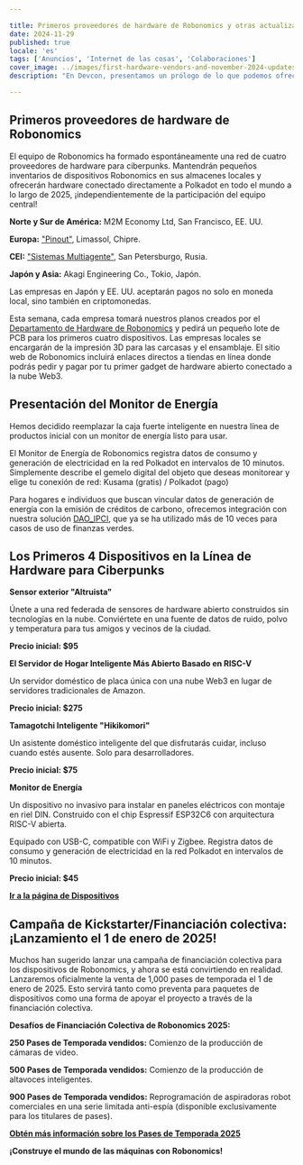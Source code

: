 ```yaml
---

title: Primeros proveedores de hardware de Robonomics y otras actualizaciones de noviembre
date: 2024-11-29
published: true
locale: 'es'
tags: ['Anuncios', 'Internet de las cosas', 'Colaboraciones']
cover_image: ../images/first-hardware-vendors-and-november-2024-updates/cover.webp
description: "En Devcon, presentamos un prólogo de lo que podemos ofrecer a la comunidad en la temporada 2025. Ahora, pasamos a la siguiente etapa."

---
```


## Primeros proveedores de hardware de Robonomics

El equipo de Robonomics ha formado espontáneamente una red de cuatro proveedores de hardware para ciberpunks. Mantendrán pequeños inventarios de dispositivos Robonomics en sus almacenes locales y ofrecerán hardware conectado directamente a Polkadot en todo el mundo a lo largo de 2025, ¡independientemente de la participación del equipo central!

**Norte y Sur de América:** M2M Economy Ltd, San Francisco, EE. UU.

**Europa:**  [ "Pinout"](https://pinout.cloud), Limassol, Chipre.

**CEI:**  [ "Sistemas Multiagente"](http://multi-agent.io), San Petersburgo, Rusia.

**Japón y Asia:** Akagi Engineering Co., Tokio, Japón.

Las empresas en Japón y EE. UU. aceptarán pagos no solo en moneda local, sino también en criptomonedas.

Esta semana, cada empresa tomará nuestros planos creados por el [Departamento de Hardware de Robonomics](https://x.com/RobonomicsHW) y pedirá un pequeño lote de PCB para los primeros cuatro dispositivos. Las empresas locales se encargarán de la impresión 3D para las carcasas y el ensamblaje. El sitio web de Robonomics incluirá enlaces directos a tiendas en línea donde podrás pedir y pagar por tu primer gadget de hardware abierto conectado a la nube Web3.

## Presentación del Monitor de Energía

Hemos decidido reemplazar la caja fuerte inteligente en nuestra línea de productos inicial con un monitor de energía listo para usar.

El Monitor de Energía de Robonomics registra datos de consumo y generación de electricidad en la red Polkadot en intervalos de 10 minutos. Simplemente describe el gemelo digital del objeto que deseas monitorear y elige tu conexión de red: Kusama (gratis) / Polkadot (pago)

Para hogares e individuos que buscan vincular datos de generación de energía con la emisión de créditos de carbono, ofrecemos integración con nuestra solución [DAO_IPCI](https://x.com/DAO_IPCI), que ya se ha utilizado más de 10 veces para casos de uso de finanzas verdes.

## Los Primeros 4 Dispositivos en la Línea de Hardware para Ciberpunks

<div class="oldy space-b">

**Sensor exterior "Altruista"**

Únete a una red federada de sensores de hardware abierto construidos sin tecnologías en la nube. Conviértete en una fuente de datos de ruido, polvo y temperatura para tus amigos y vecinos de la ciudad.

**Precio inicial: $95**

</div>

<div class="oldy space-b">

**El Servidor de Hogar Inteligente Más Abierto Basado en RISC-V**

Un servidor doméstico de placa única con una nube Web3 en lugar de servidores tradicionales de Amazon.

**Precio inicial: $275**

</div>

<div class="oldy space-b">

**Tamagotchi Inteligente "Hikikomori"**

Un asistente doméstico inteligente del que disfrutarás cuidar, incluso cuando estés ausente. Solo para desarrolladores.

**Precio inicial: $75**

</div>

<div class="oldy space-b">

**Monitor de Energía**

Un dispositivo no invasivo para instalar en paneles eléctricos con montaje en riel DIN. Construido con el chip Espressif ESP32C6 con arquitectura RISC-V abierta.

Equipado con USB-C, compatible con WiFi y Zigbee. Registra datos de consumo y generación de electricidad en la red Polkadot en intervalos de 10 minutos.

**Precio inicial: $45**

</div>

[**Ir a la página de Dispositivos**](/devices/)

## Campaña de Kickstarter/Financiación colectiva: ¡Lanzamiento el 1 de enero de 2025!

Muchos han sugerido lanzar una campaña de financiación colectiva para los dispositivos de Robonomics, y ahora se está convirtiendo en realidad. Lanzaremos oficialmente la venta de 1,000 pases de temporada el 1 de enero de 2025. Esto servirá tanto como preventa para paquetes de dispositivos como una forma de apoyar el proyecto a través de la financiación colectiva.

<div class="oldy space-b">

**Desafíos de Financiación Colectiva de Robonomics 2025:**

**250 Pases de Temporada vendidos:** Comienzo de la producción de cámaras de video.

**500 Pases de Temporada vendidos:** Comienzo de la producción de altavoces inteligentes.

**900 Pases de Temporada vendidos:** Reprogramación de aspiradoras robot comerciales en una serie limitada anti-espía (disponible exclusivamente para los titulares de pases).

</div>

[**Obtén más información sobre los Pases de Temporada 2025**](https://robonomics.network/blog/robo-season-pass-2025-welcome-to-the-paper-st-club/)

**¡Construye el mundo de las máquinas con Robonomics!**